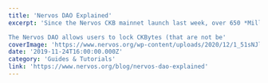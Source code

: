 ```yaml
---
title: 'Nervos DAO Explained'
excerpt: 'Since the Nervos CKB mainnet launch last week, over 650 *Million CKBytes have been deposited into the Nervos DAO (at the time of writing).

The Nervos DAO allows users to lock CKBytes (that are not be'
coverImage: 'https://www.nervos.org/wp-content/uploads/2020/12/1_51sNJl3HIj8RXZPLJmb31w.jpeg'
date: '2019-11-24T16:00:00.000Z'
category: 'Guides & Tutorials'
link: 'https://www.nervos.org/blog/nervos-dao-explained'
---
```


